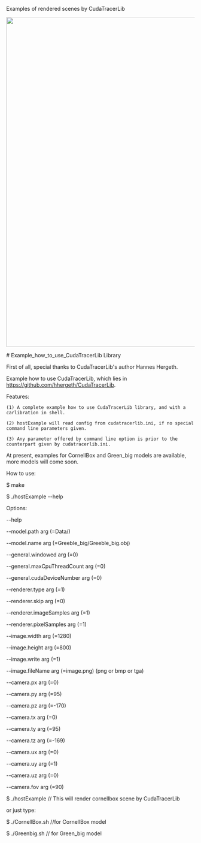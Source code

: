 Examples of rendered scenes by CudaTracerLib
<p align="center">
<img src="https://github.com/iscaswcm/example_use_CudaTracerLib/blob/master/rendered_images/CornellBox-Sphere_Res_1280x1000_imageSamples_16384_pixelSamples_16384.png" style="width:880px;">
</a>
</p>
# Example_how_to_use_CudaTracerLib Library

First of all, special thanks to CudaTracerLib's author Hannes Hergeth.

Example how to use CudaTracerLib, which lies in https://github.com/hhergeth/CudaTracerLib.

Features:

    (1) A complete example how to use CudaTracerLib library, and with a carlibration in shell.
	
	(2) hostExample will read config from cudatracerlib.ini, if no special command line parameters given.

	(3) Any parameter offered by command line option is prior to the counterpart given by cudatracerlib.ini.

At present, examples for CornellBox and Green_big models are available, more models will come soon.

How to use:

$ make

$ ./hostExample --help

Options:

  --help

  --model.path arg (=Data/)

  --model.name arg (=Greeble_big/Greeble_big.obj)

  --general.windowed arg (=0)

  --general.maxCpuThreadCount arg (=0)

  --general.cudaDeviceNumber arg (=0)

  --renderer.type arg (=1)

  --renderer.skip arg (=0)

  --renderer.imageSamples arg (=1)

  --renderer.pixelSamples arg (=1)

  --image.width arg (=1280)

  --image.height arg (=800)

  --image.write arg (=1)

  --image.fileName arg (=image.png) (png or bmp or tga)

  --camera.px arg (=0)

  --camera.py arg (=95)

  --camera.pz arg (=-170)

  --camera.tx arg (=0)

  --camera.ty arg (=95)

  --camera.tz arg (=-169)

  --camera.ux arg (=0)

  --camera.uy arg (=1)

  --camera.uz arg (=0)

  --camera.fov arg (=90)

$ ./hostExample   // This will render cornellbox scene by CudaTracerLib


or just type:

$ ./CornellBox.sh   //for CornellBox model

$ ./Greenbig.sh    // for Green_big model
